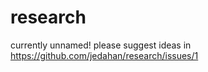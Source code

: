 # research

currently unnamed! please suggest ideas in https://github.com/jedahan/research/issues/1
